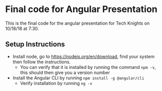 # Final code for Angular Presentation
This is the final code for the angular presentation for Tech Knights on 10/18/18 at 7:30.

## Setup Instructions
- Install node, go to https://nodejs.org/en/download, find your system then follow the instructions.
  - You can verify that it is installed by running the command `npm -v`, this should then give you a version number
- Install the Angular CLI by running `npm install -g @angular/cli`
  - Verify installation by running `ng -v`
